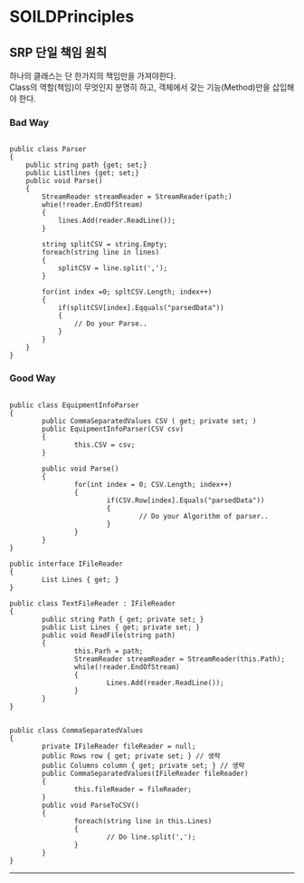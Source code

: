 # SOILDPrinciples

## **SRP 단일 책임 원칙**  
하나의 클래스는 단 한가지의 책임만을 가져야한다.   
Class의 역할(책임)이 무엇인지 분명히 하고, 객체에서 갖는 기능(Method)만을 삽입해야 한다.

### Bad Way
<pre><code>
public class Parser
{
    public string path {get; set;}
    public List<string>lines {get; set;}
    public void Parse()
    {
        StreamReader streamReader = StreamReader(path;)
        whie(!reader.EndOfStream)
        {
            lines.Add(reader.ReadLine());
        }

        string splitCSV = string.Empty;
        foreach(string line in lines)
        {
            splitCSV = line.split(',');
        }

        for(int index =0; spltCSV.Length; index++)
        {
            if(splitCSV[index].Eqquals("parsedData"))
            {
                // Do your Parse..
            }
        }
    }
}
</code></pre>

### Good Way
<pre><code>
public class EquipmentInfoParser
{
		public CommaSeparatedValues CSV ( get; private set; )
		public EquipmentInfoParser(CSV csv)
		{
				this.CSV = csv;
		}

		public void Parse()
		{
				for(int index = 0; CSV.Length; index++)
				{
						if(CSV.Row[index].Equals("parsedData"))
						{
								// Do your Algorithm of parser..
						}
				}
		}
}

public interface IFileReader
{
		List<string> Lines { get; }
}

public class TextFileReader : IFileReader
{
		public string Path { get; private set; }
		public List<string> Lines { get; private set; }
		public void ReadFile(string path)
		{
				this.Parh = path;
				StreamReader streamReader = StreamReader(this.Path);
				while(!reader.EndOfStream)
				{
						Lines.Add(reader.ReadLine());
				}
		}
}


public class CommaSeparatedValues
{
		private IFileReader fileReader = null;
		public Rows row { get; private set; } // 생략
		public Columns column { get; private set; } // 생략
		public CommaSeparatedValues(IFileReader fileReader)
		{
				this.fileReader = fileReader;
		}
		public void ParseToCSV()
		{
				foreach(string line in this.Lines)
				{
						// Do line.split(',');
				}
		}
}
</code></pre>
<hr/>
